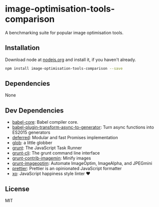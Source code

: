 # image-optimisation-tools-comparison

A benchmarking suite for popular image optimisation tools.

## Installation

Download node at [nodejs.org](http://nodejs.org) and install it, if you haven't already.

```sh
npm install image-optimisation-tools-comparison --save
```

## Dependencies

None

## Dev Dependencies

- [babel-core](https://github.com/babel/babel/tree/master/packages): Babel compiler core.
- [babel-plugin-transform-async-to-generator](https://github.com/babel/babel/tree/master/packages): Turn async functions
  into ES2015 generators
- [deferred](https://github.com/medikoo/deferred): Modular and fast Promises implementation
- [glob](https://github.com/isaacs/node-glob): a little globber
- [grunt](https://github.com/gruntjs/grunt): The JavaScript Task Runner
- [grunt-cli](https://github.com/gruntjs/grunt-cli): The grunt command line interface
- [grunt-contrib-imagemin](https://github.com/gruntjs/grunt-contrib-imagemin): Minify images
- [grunt-imageoptim](https://github.com/JamieMason/grunt-imageoptim): Automate ImageOptim, ImageAlpha, and JPEGmini
- [prettier](https://github.com/prettier/prettier): Prettier is an opinionated JavaScript formatter
- [xo](https://github.com/sindresorhus/xo): JavaScript happiness style linter ❤️

## License

MIT
